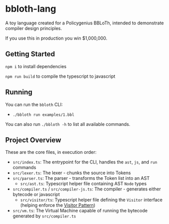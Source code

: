 # bbloth-lang

A toy language created for a Policygenius BBLoTh, intended to demonstrate compiler design principles.

If you use this in production you win $1,000,000.

## Getting Started
`npm i` to install dependencies

`npm run build` to compile the typescript to javascript

## Running
You can run the `bbloth` CLI:
- `./bbloth run examples/1.bbl`

You can also run `./bbloth -h` to list all available commands.

## Project Overview
These are the core files, in execution order:
- `src/index.ts`: The entrypoint for the CLI, handles the `ast`, `js`, and `run` commands
- `src/lexer.ts`: The lexer - chunks the source into Tokens
- `src/parser.ts`: The parser - transforms the Token list into an AST
  - `src/ast.ts`: Typescript helper file containing AST `Node` types
- `src/compiler.ts` / `src/compiler-js.ts`: The compiler - generates either bytecode or javascript
  - `src/visitor/ts`: Typescript helper file defining the `Visitor` interface (helping enforce the [Visitor Pattern](https://en.wikipedia.org/wiki/Visitor_pattern))
- `src/vm.ts`: The Virtual Machine capable of running the bytecode generated by `src/compiler.ts`
